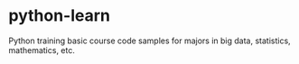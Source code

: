 # python-learn
Python training basic course code samples for majors in big data, statistics, mathematics, etc.
